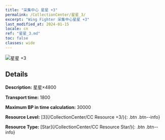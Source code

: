 ```yaml
---
title: "采集中心 星星 +3"
permalink: /CollectionCenter/星星_3/
excerpt: "Wing Fighter 采集中心星星 +3"
last_modified_at: 2024-01-15
locale: cn
ref: "星星_3.md"
toc: false
classes: wide
---
```



![星星 +3](/images/cc/CC_Star_3.png)

## Details

  **Description:** 星星×4800

  **Transport time:** 1800

  **Maximum BP in time calculation:** 30000

  **Resource Level:** [3](/CollectionCenter/CC Resource +3/){: .btn .btn--info}

  **Resource Type:** [Star](/CollectionCenter/CC Resource Star/){: .btn .btn--info}

